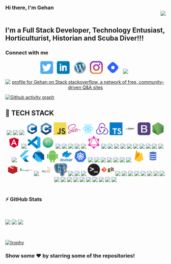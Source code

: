 ### Hi there, I'm Gehan<div align = 'right'>![](https://komarev.com/ghpvc/?username=Gehan-Mendis&color=yellow)</div>

## I'm a Full Stack Developer, Technology Entusiast, Horticulturist, Historian and Scuba Diver!!!

### Connect with me
<p align='center'>
<a href="https://twitter.com/Gehan_Mendis"><img height="40" src="icons/twitter.png?raw=true"></a>&nbsp;&nbsp;
<a href="https://www.linkedin.com/in/gehan-m-28b48a11/"><img height="40" src="icons/linkedin.png?raw=true"></a>&nbsp;&nbsp;
<a href="https://itblackbelt.wordpress.com/"><img height="40" src="icons/wordpress.png?raw=true"></a>&nbsp;&nbsp;
<a href="https://www.instagram.com/whiskey_tango_foxtrot_team/"><img height="40" src="icons/instagram.jpg?raw=true"></a>&nbsp;&nbsp;
<a href="https://hashnode.com/@Gehan"><img height="40" src="icons/hashnode.png?raw=true"></a>&nbsp;&nbsp;
<a href="https://medium.com/@gehan.mendis/about"><img height="40" src="https://cdn.worldvectorlogo.com/logos/medium-1.svg"></a>&nbsp;&nbsp;

</p>
<p align='center'>
<a href="https://stackoverflow.com/users/1148552/gehan"><img src="https://stackoverflow.com/users/flair/1148552.png?theme=prussian" width="208" height="58" alt="profile for Gehan on Stack stackoverflow, a network of free, community-driven Q&amp;A sites" title="profile for Gehan Mendis on Stack Overflow, a network of free, community-driven Q&amp;A sites"></a>
  
[![Github activity graph](https://activity-graph.herokuapp.com/graph?username=Gehan-Mendis&theme=react-dark&hide_border=true&color=)](https://git.io/akshay2211&hide_border=true)
  
## :floppy_disk: TECH STACK

<p align='center'>
<code><img height="40" src="https://cdn.worldvectorlogo.com/logos/java-1.svg"></code>
<code><img height="40" src="https://cdn.worldvectorlogo.com/logos/spring-14.svg"></code>
<code><img height="40" src="https://cdn.worldvectorlogo.com/logos/hibernate.svg"></code>
<code><img height="40" src="https://raw.githubusercontent.com/github/explore/80688e429a7d4ef2fca1e82350fe8e3517d3494d/topics/c/c.png"></code>
<code><img height="40" src="https://raw.githubusercontent.com/github/explore/80688e429a7d4ef2fca1e82350fe8e3517d3494d/topics/cpp/cpp.png"></code>
<code><img height="40" src="https://raw.githubusercontent.com/github/explore/80688e429a7d4ef2fca1e82350fe8e3517d3494d/topics/javascript/javascript.png"></code>
<code><img height="40" src="https://raw.githubusercontent.com/github/explore/80688e429a7d4ef2fca1e82350fe8e3517d3494d/topics/sass/sass.png"></code>
<code><img height="40" src="https://raw.githubusercontent.com/github/explore/80688e429a7d4ef2fca1e82350fe8e3517d3494d/topics/react/react.png"></code>
<code><img height="40" src="https://raw.githubusercontent.com/github/explore/80688e429a7d4ef2fca1e82350fe8e3517d3494d/topics/redux/redux.png"></code>
<code><img height="40" src="https://raw.githubusercontent.com/github/explore/80688e429a7d4ef2fca1e82350fe8e3517d3494d/topics/typescript/typescript.png"></code>
<code><img height="40" src="https://raw.githubusercontent.com/github/explore/80688e429a7d4ef2fca1e82350fe8e3517d3494d/topics/jquery/jquery.png"></code>
<code><img height="40" src="https://raw.githubusercontent.com/github/explore/80688e429a7d4ef2fca1e82350fe8e3517d3494d/topics/bootstrap/bootstrap.png"></code>
<code><img height="40" src="https://raw.githubusercontent.com/github/explore/80688e429a7d4ef2fca1e82350fe8e3517d3494d/topics/nodejs/nodejs.png"></code>
<code><img height="40" src="https://raw.githubusercontent.com/github/explore/80688e429a7d4ef2fca1e82350fe8e3517d3494d/topics/angular/angular.png"></code>
<code><img height="40" src="https://upload.wikimedia.org/wikipedia/commons/thumb/1/10/CSS3_and_HTML5_logos_and_wordmarks.svg/791px-CSS3_and_HTML5_logos_and_wordmarks.svg.png"></code>
<code><img height="40" src="https://raw.githubusercontent.com/github/explore/80688e429a7d4ef2fca1e82350fe8e3517d3494d/topics/visual-studio-code/visual-studio-code.png"></code>
<code><img height="40" src="https://raw.githubusercontent.com/github/explore/80688e429a7d4ef2fca1e82350fe8e3517d3494d/topics/atom/atom.png"></code>
<code><img height="40" src="https://cdn.worldvectorlogo.com/logos/sublime-text.svg"></code>
<code><img height="40" src="https://cdn.worldvectorlogo.com/logos/jenkins-1.svg"></code>
<code><img height="40" src="https://cdn.worldvectorlogo.com/logos/jira-3.svg"></code>
<code><img height="40" src="https://cdn.worldvectorlogo.com/logos/json.svg"></code>
<code><img height="40" src="https://cdn.worldvectorlogo.com/logos/rest-63.svg"></code>
<code><img height="40" src="https://raw.githubusercontent.com/github/explore/5c058a388828bb5fde0bcafd4bc867b5bb3f26f3/topics/graphql/graphql.png"></code>
<code><img height="40" src="https://cdn.iconscout.com/icon/free/png-512/aws-1869025-1583149.png"></code>
<code><img height="20" src="https://cdn.worldvectorlogo.com/logos/amazon-s3.svg"></code>
<code><img height="40" src="https://github.com/melanieshi0120/melanieshi0120/blob/master/images/GCP_LOG.png"></code>
<code><img height="40" src="https://cdn.worldvectorlogo.com/logos/intellij-idea-1.svg"></code>
<code><img height="40" src="https://cdn.worldvectorlogo.com/logos/eclipse-11.svg"></code>
<code><img height="40" src="https://i.ibb.co/6n6h6Tm/icon.png"></code>
<code><img height="40" src="https://i.ibb.co/Xyzdxdb/download.png"></code>
<code><img height="40" src="https://i.ibb.co/HnXG4Yk/download.png"></code>
<code><img height="40" src="https://i.ibb.co/GPJ30gQ/download.jpg"></code>
<code><img height="40" src="https://i.ibb.co/gjr89vr/images-2.png"></code>  
<code><img height="40" src=" https://i.ibb.co/5ByVsH1/5847fb12cef1014c0b5e48d1.png"></code>  
<code><img height="40" src="https://raw.githubusercontent.com/github/explore/80688e429a7d4ef2fca1e82350fe8e3517d3494d/topics/flutter/flutter.png"></code>
<code><img height="40" src="https://raw.githubusercontent.com/github/explore/80688e429a7d4ef2fca1e82350fe8e3517d3494d/topics/dart/dart.png"></code>
<code><img height="40" src="https://raw.githubusercontent.com/github/explore/80688e429a7d4ef2fca1e82350fe8e3517d3494d/topics/android/android.png"></code>
<code><img height="40" src="https://raw.githubusercontent.com/github/explore/80688e429a7d4ef2fca1e82350fe8e3517d3494d/topics/docker/docker.png"></code>
<code><img height="40" src="https://raw.githubusercontent.com/github/explore/80688e429a7d4ef2fca1e82350fe8e3517d3494d/topics/kubernetes/kubernetes.png"></code>
<code><img height="20" src="https://cdn.worldvectorlogo.com/logos/nginx.svg"></code>
<code><img height="40" src="https://cdn.worldvectorlogo.com/logos/consul-enterprise.svg"></code>
<code><img height="40" src="https://cdn.worldvectorlogo.com/logos/elastic-elasticsearch.svg"></code>
<code><img height="40" src="https://cdn.worldvectorlogo.com/logos/elastic-kibana.svg"></code>
<code><img height="40" src="https://cdn.worldvectorlogo.com/logos/elastic-logstash.svg"></code>
<code><img height="40" src="https://cdn.worldvectorlogo.com/logos/aws-elastic-load-balancing.svg"></code>
<code><img height="40" src="https://cdn.worldvectorlogo.com/logos/elastic-beats.svg"></code>
<code><img height="40" src="https://raw.githubusercontent.com/github/explore/80688e429a7d4ef2fca1e82350fe8e3517d3494d/topics/firebase/firebase.png"></code>
<code><img height="40" src="https://raw.githubusercontent.com/github/explore/80688e429a7d4ef2fca1e82350fe8e3517d3494d/topics/sql/sql.png"></code>
<code><img height="40" src="https://raw.githubusercontent.com/github/explore/80688e429a7d4ef2fca1e82350fe8e3517d3494d/topics/redis/redis.png"></code>
<code><img height="40" src="https://raw.githubusercontent.com/github/explore/80688e429a7d4ef2fca1e82350fe8e3517d3494d/topics/mongodb/mongodb.png"></code>
<code><img height="40" src="https://cdn.worldvectorlogo.com/logos/couchbase-1.svg"></code>
<code><img height="40" src="https://raw.githubusercontent.com/github/explore/80688e429a7d4ef2fca1e82350fe8e3517d3494d/topics/mysql/mysql.png"></code>
<code><img height="40" src="https://raw.githubusercontent.com/github/explore/80688e429a7d4ef2fca1e82350fe8e3517d3494d/topics/postgresql/postgresql.png"></code>
<code><img height="40" src="https://cdn.worldvectorlogo.com/logos/oracle-2.svg"></code>
<code><img height="40" src="https://cdn.worldvectorlogo.com/logos/prometheus.svg"></code>
<code><img height="40" src="https://cdn.worldvectorlogo.com/logos/grafana.svg"></code>
<code><img height="40" src="https://raw.githubusercontent.com/github/explore/80688e429a7d4ef2fca1e82350fe8e3517d3494d/topics/terminal/terminal.png"></code>
<code><img height="40" src="https://raw.githubusercontent.com/github/explore/80688e429a7d4ef2fca1e82350fe8e3517d3494d/topics/git/git.png"></code>
<code><img height="40" src="https://i.ibb.co/C89YyzW/128-1280330-github-logo-png-github-icon-blue-png-transparent.png"></code>
<code><img height="40" src="https://cdn.worldvectorlogo.com/logos/gitlab.svg"></code>
<code><img height="40" src="https://cdn.worldvectorlogo.com/logos/bitbucket.svg"></code>
<code><img height="40" src="https://cdn.worldvectorlogo.com/logos/subversion.svg"></code>
<code><img height="40" src="https://cdn.worldvectorlogo.com/logos/netlify.svg"></code>
<code><img height="40" src="https://cdn.worldvectorlogo.com/logos/gatsby.svg"></code>
<code><img height="40" src="https://cdn.worldvectorlogo.com/logos/jamstack.svg"></code>
<code><img height="40" src="https://cdn.worldvectorlogo.com/logos/heroku-4.svg"></code>
<code><img height="40" src="https://cdn.worldvectorlogo.com/logos/cucumber.svg"></code>
<code><img height="40" src="https://cdn.worldvectorlogo.com/logos/jasmine-2.svg"></code>
<code><img height="40" src="https://i.ibb.co/jhPn3yd/download-4.png"></code>
<code><img height="40" src="https://i.ibb.co/7JRqFG3/4y634TJm.jpg"></code>
<code><img height="40" src="https://i.ibb.co/Vg9wNfL/sonarqube-stack-220x234.png"></code>
<code><img height="40" src="https://cdn.worldvectorlogo.com/logos/linux-tux.svg"></code>
<code><img height="40" src="https://cdn.worldvectorlogo.com/logos/microsoft-windows-22.svg"></code>
<code><img height="40" src="https://cdn.worldvectorlogo.com/logos/ubuntu-icon.svg"></code>
<code><img height="40" src="https://cdn.worldvectorlogo.com/logos/centos-1.svg"></code>
<code><img height="40" src=" https://i.ibb.co/5ByVsH1/5847fb12cef1014c0b5e48d1.png"></code> 

<br/>
<br/>
  
### :zap: GitHub Stats
  
<br/>
<p align="left">
  <img width="33.0%" src="https://github-readme-stats.vercel.app/api/?username=Gehan-Mendis&theme=prussian&show_icons=true&count_private=true&hide_border=true" />
  <img width="33.0%" src="http://github-readme-streak-stats.herokuapp.com?user=Gehan-Mendis&theme=prussian&hide_border=true" />
  <img width="33.0%" src="https://github-readme-stats.vercel.app/api/top-langs/?username=Gehan-Mendis&hide=html&layout=compact&theme=prussian&show_icons=true&count_private=true&hide_border=true"/>
</p>
<br>

[![trophy](https://github-profile-trophy.vercel.app/?username=Gehan-Mendis&theme=algolia)](https://github.com/Gehan-Mendis/github-profile-trophy)

### Show some ❤️ by starring some of the repositories!

</div>
